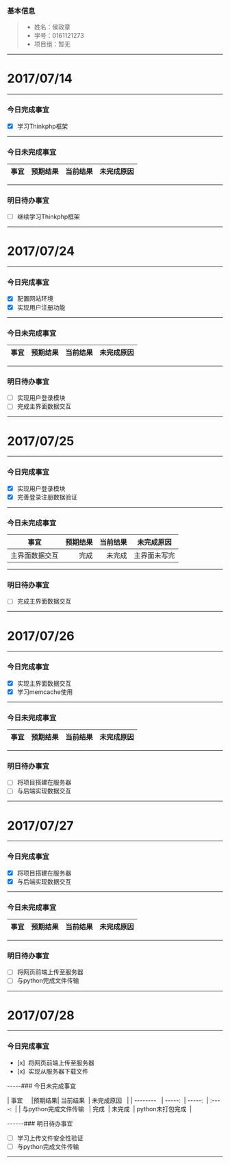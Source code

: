 ### 基本信息
> * 姓名：侯政章
> * 学号：0161121273
> * 项目组：暂无

-------


# 2017/07/14

-------

### 今日完成事宜
- [x]  学习Thinkphp框架

-----
### 今日未完成事宜


| 事宜     |预期结果| 当前结果  | 未完成原因   | 
| --------   | -----:  | -----:  | :----:  |


------
### 明日待办事宜
- [ ] 继续学习Thinkphp框架
-------

# 2017/07/24

-------

### 今日完成事宜
- [x]  配置网站环境
- [x]  实现用户注册功能

-----
### 今日未完成事宜


| 事宜     |预期结果| 当前结果  | 未完成原因   | 
| --------   | -----:  | -----:  | :----:  |


------
### 明日待办事宜
- [ ] 实现用户登录模块
- [ ] 完成主界面数据交互
-------
# 2017/07/25

-------

### 今日完成事宜
- [x]  实现用户登录模块
- [x]  完善登录注册数据验证

-----
### 今日未完成事宜


| 事宜     |预期结果| 当前结果  | 未完成原因   | 
| --------   | -----:  | -----:  | :----:  |
| 主界面数据交互| 完成 | 未完成  | 主界面未写完|


------
### 明日待办事宜
- [ ] 完成主界面数据交互
-------

# 2017/07/26

-------

### 今日完成事宜
- [x]  实现主界面数据交互
- [x]  学习memcache使用

-----
### 今日未完成事宜


| 事宜     |预期结果| 当前结果  | 未完成原因   | 
| --------   | -----:  | -----:  | :----:  |

------
### 明日待办事宜
- [ ] 将项目搭建在服务器
- [ ] 与后端实现数据交互

-------
# 2017/07/27

-------

### 今日完成事宜
- [x]  将项目搭建在服务器
- [x]  与后端实现数据交互

-----
### 今日未完成事宜


| 事宜     |预期结果| 当前结果  | 未完成原因   | 
| --------   | -----:  | -----:  | :----:  |

------
### 明日待办事宜
- [ ] 将网页前端上传至服务器
- [ ] 与python完成文件传输

-------

# 2017/07/28
-------
### 今日完成事宜

- [x]  将网页前端上传至服务器
- [x]  实现从服务器下载文件

-----### 今日未完成事宜

| 事宜     |预期结果| 当前结果  | 未完成原因   | 
| --------   | -----:  | -----:  | :----:  |
| 与python完成文件传输   | 完成  | 未完成  | python未打包完成  |

------### 明日待办事宜

- [ ] 学习上传文件安全性验证
- [ ] 与python完成文件传输
-------
